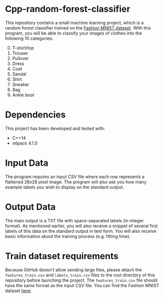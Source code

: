 # Cpp-random-forest-classifier

This repository contains a small machine learning project, which is a random forest classifier trained on the [Fashion MNIST dataset](https://www.kaggle.com/datasets/zalando-research/fashionmnist).
With this program, you will be able to classify your images of clothes into the following 10 categories:

0. T-shirt/top
1. Trouser
2. Pullover
3. Dress
4. Coat
5. Sandal
6. Shirt
7. Sneaker
8. Bag
9. Ankle boot

# Dependencies
This project has been developed and tested with:
- C++14
- mlpack 4.1.0
  
# Input Data
The program requires an input CSV file where each row represents a flattened 28x28 pixel image.
The program will also ask you how many example labels you wish to display on the standard output.

# Output Data
The main output is a TXT file with space-separated labels (in integer format). As mentioned earlier, you will also receive a snippet of several first labels of this data on the standard output in text form.
You will also receive basic information about the training process (e.g. fitting time).

# Train dataset requirements
Because GitHub doesn't allow sending large files, please attach the `features_train.csv` and `labels_train.csv` files to the root directory of this repository before launching the project. The `features_train.csv` file should have the same format as the input CSV file. You can find the Fashion MNIST dataset [here](https://www.kaggle.com/datasets/zalando-research/fashionmnist).
